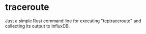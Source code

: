 # traceroute

Just a simple Rust command line for executing "tcptraceroute" and collecting its output to InfluxDB.
